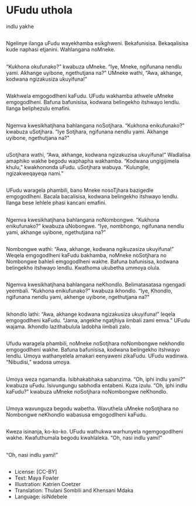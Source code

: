 # UFudu uthola
indlu yakhe

##
Ngelinye ilanga uFudu wayekhamba esikghweni. Bekafunisisa. Bekaqalisisa kude
naphasi etjanini. Wahlangana noMneke.


##
“Kukhona okufunako?” kwabuza uMneke.
“Iye, Mneke, ngifunana nendlu yami. Akhange uyibone,
ngethutjana na?"
UMneke wathi, “Awa, akhange, kodwana ngizakusiza
ukuyifuna!"


##
Wakhwela emgogodlheni kaFudu. UFudu wakhamba athwele uMneke
emgogodlheni. Bafuna bafunisisa, kodwana belingekho itshwayo lendlu. Ilanga
beliphezulu emafini.

##
Ngemva kwesikhatjhana bahlangana noSotjhara. “Kukhona enikufunako?”
kwabuza uSotjhara.
”Iye Sotjhara, ngifunana nendlu yami. Akhange uyibone, ngethutjana na?"


##
uSotjhara wathi, “Awa, akhange,
kodwana ngizakuzisa
ukuyifuna!”
Wadlalisa amaphiko wakhe
begodu waphapha wakhamba.
“Kodwana ungigijimela khulu,”
kwakhononda uFudu. uSotjhara
wabuya. “Kulungile,
ngizakweqayeqa nami.”


##
UFudu waragela phambili, bano
Mneke nosoTjhara bazigedle
emgogodlheni. Bacala
bacalisisa, kodwana belingekho
itshwayo lendlu. Ilanga bese
lehlele phasi kancani emafini.


##
Ngemva kwesikhatjhana bahlangana noNombongwe. ”Kukhona enikufunako?”
kwabuza uNobongwe.
“Iye, nombhongo, ngifunana nendlu yami, akhange uyibone, ngethutjana na?”


##
Nombongwe wathi: “Awa,
akhange, kodwana ngikuzasiza
ukuyifuna!”
Weqela emgogodlheni kaFudu
bakhamba, noMneke noSotjhara
no Nombongwe bahleli
emgogodlheni wakhe. Bafuna
bafunisisa, kodwana belingekho
itshwayo lendlu. Kwathoma
ukubetha ummoya olula.


##
Ngemva kwesikhatjhana bahlangana neKhondlo. Belimatasatasa ngengadi
yeembali.
“Kukhona enikufunako?" kwabuza ikhondlo. “Iye, Khondlo, ngifunana nendlu
yami, akhenge uyibone, ngethutjana na?"


##
Ikhondlo lathi: “Awa, akhange
kodwana ngizakusiza
ukuyifuna!” leqela
emgogodlheni kaFudu.
“Jama, angekhe ngatjhiya
iimbali zami emva.”
UFudu wajama. Ikhondlo
lazithabulula ladobha iimbali
zalo.


##
Ufudu waragela phambili,
noMneke noSotjhara
noNombongwe nekhondlo
emgogodlheni wakhe. Bafuna
bafunisisa, kodwana belingekho
itshwayo lendlu.
Umoya wathanyelela amakari
eenyaweni zikaFudu. UFudu
wadinwa. “Nibudisi,” wadosa
umoya.


##
Umoya weza ngamandla.
Isibhakabhaka sabanzima.
“Oh, iphi indlu yami?” kwabuza
uFudu.
Isivungungu sabhodla entabeni.
Kuza izulu.
“Oh, iphi indlu kaFudu?”
kwabuza uMneke noSotjhara
noNombongwe neKhondlo.


##
Umoya wavunguza begodu wabetha. Wavuthela uMneke noSotjhara no
Nombongwe neKhondlo wabasusa emgogodlheni kaFudu.


##
Kweza isinanja, ko-ko-ko. UFudu wathukwa warhunyela ngemgogodlheni wakhe.
Kwafuthumala begodu kwahlaleka.
“Oh, nasi indlu yami!”


##
“Oh, nasi indlu yami!”


##
* License: [CC-BY]
* Text: Maya Fowler
* Illustration: Katrien Coetzer
* Translation: Thulani Sombili and Khensani Mdaka
* Language: isiNdebele

